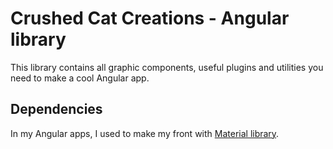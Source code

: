 # Crushed Cat Creations - Angular library

This library contains all graphic components, useful plugins and utilities you need to make a cool Angular app.

## Dependencies

In my Angular apps, I used to make my front with [Material library](https://material.angular.io).